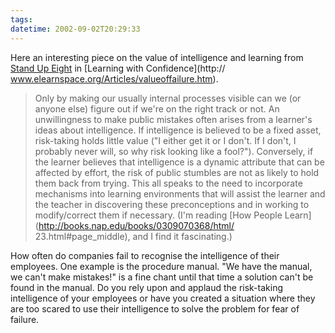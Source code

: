 ```yaml
---
tags: 
datetime: 2002-09-02T20:29:33
---
```

Here an interesting piece on the value of intelligence and learning from [Stand Up Eight](http://radio.weblogs.com/0111261/) in [Learning with Confidence](http:// www.elearnspace.org/Articles/valueoffailure.htm). 

> Only by making our usually internal processes visible can we (or anyone else) figure out if we're on the right track or not. An unwillingness to make public mistakes often arises from a learner's ideas about intelligence. If intelligence is believed to be a fixed asset, risk-taking holds little value ("I either get it or I don't. If I don't, I probably never will, so why risk looking like a fool?"). Conversely, if the learner believes that intelligence is a dynamic attribute that can be affected by effort, the risk of public stumbles are not as likely to hold them back from trying. This all speaks to the need to incorporate mechanisms into learning environments that will assist the learner and the teacher in discovering these preconceptions and in working to modify/correct them if necessary. (I'm reading [How People Learn](http://books.nap.edu/books/0309070368/html/ 23.html#page_middle), and I find it fascinating.)

How often do companies fail to recognise the intelligence of their employees. One example is the procedure manual. "We have the manual, we can't make mistakes!" is a fine chant until that time a solution can't be found in the manual.
Do you rely upon and applaud the risk-taking intelligence of your employees or have you created a situation where they are too scared to use their intelligence to solve the problem for fear of failure.